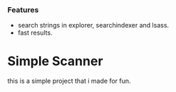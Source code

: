 ### Features

- search strings in explorer, searchindexer and lsass.
- fast results.

# Simple Scanner

this is a simple project that i made for fun.
